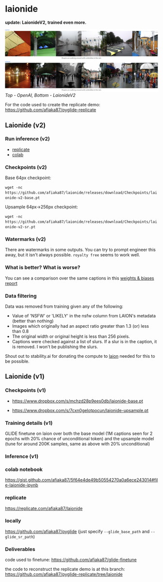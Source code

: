 # laionide 


**update: LaionideV2, trained even more.**

![/compare.png](/compare.png)
_Top - OpenAI, Bottom - LaionideV2_

For the code used to create the replicate demo:
https://github.com/afiaka87/pyglide-replicate

## Laionide (v2)

### Run inference (v2)

- [replicate](https://replicate.com/afiaka87/laionide)
- [colab](https://gist.github.com/afiaka87/b1500fd06a9d5991d7bd90aa9c2dc6da#file-laionide-v2-ipynb)

### Checkpoints (v2)
Base 64px checkpoint:

`wget -nc https://github.com/afiaka87/laionide/releases/download/Checkpoints/laionide-v2-base.pt`

Upsample 64px->256px checkpoint:

`wget -nc https://github.com/afiaka87/laionide/releases/download/Checkpoints/laionide-v2-sr.pt`

### Watermarks (v2)

There are watermarks in some outputs. You can try to prompt engineer this away, but it isn't always possible. `royalty free` seems to work well. 

### What is better? What is worse?

You can see a comparison over the same captions in this [weights & biases report](https://wandb.ai/afiaka87/glide_compare/reports/Finetuning-GLIDE-on-LAION-does-it-work---VmlldzoxNTg3MTkz)

### Data filtering

Data was removed from training given any of the following:
- Value of 'NSFW' or 'LIKELY' in the nsfw column from LAION's metadata (better than nothing)
- Images which originally had an aspect ratio greater than 1.3 (or) less than 0.8
- The original width or original height is less than 256 pixels.
- Captions were checked against a list of slurs. If a slur is in the caption, it is removed. I won't be publishing the slurs.

Shout out to stability.ai for donating the compute to [laion](https://discord.gg/8pSACZJk) needed for this to be possible.





## Laionide (v1)
### Checkpoints (v1)

- https://www.dropbox.com/s/mchzd28p9ees0db/laionide-base.pt

- https://www.dropbox.com/s/7cxn0gelotpocun/laionide-upsample.pt

### Training details (v1)

GLIDE finetune on laion over both the base model (1M captions seen for 2 epochs with 20% chance of unconditional token) and the upsample model (tune for around 200K samples, same as above with 20% unconditional)

### Inference (v1)

### colab notebook
https://gist.github.com/afiaka87/5f64e4de49b50554270a0a6ece243014#file-laionide-ipynb

### replicate
https://replicate.com/afiaka87/laionide

### locally

https://github.com/afiaka87/pyglide
(just specify `--glide_base_path` and `--glide_sr_path`)

### Deliverables

code used to finetune:
https://github.com/afiaka87/glide-finetune

the code to reconstruct the replicate demo is at this branch:
https://github.com/afiaka87/pyglide-replicate/tree/laionide
